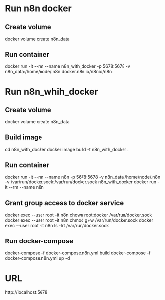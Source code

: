 
# Run n8n docker
## Create volume
docker volume create n8n_data

## Run container
docker run -it --rm --name n8n_with_docker -p 5678:5678 -v n8n_data:/home/node/.n8n docker.n8n.io/n8nio/n8n

# Run n8n_whih_docker

## Create volume
docker volume create n8n_data

## Build image
cd n8n_with_docker
docker image build -t n8n_with_docker .

## Run container
docker run -it --rm --name n8n -p 5678:5678 -v n8n_data:/home/node/.n8n -v /var/run/docker.sock:/var/run/docker.sock n8n_with_docker
docker run -it --rm --name n8n

## Grant group access to docker service
docker exec --user root -it n8n chown root:docker /var/run/docker.sock
docker exec --user root -it n8n chmod g+w /var/run/docker.sock
docker exec --user root -it n8n ls -lrt /var/run/docker.sock


## Run docker-compose

docker-compose -f docker-compose.n8n.yml build
docker-compose -f docker-compose.n8n.yml up -d


# URL

http://localhost:5678

